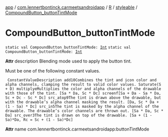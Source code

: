 [app](../../../index.md) / [com.lennertbontinck.carmeetsandroidapp](../../index.md) / [R](../index.md) / [styleable](index.md) / [CompoundButton_buttonTintMode](./-compound-button_button-tint-mode.md)

# CompoundButton_buttonTintMode

`static val CompoundButton_buttonTintMode: `[`Int`](https://kotlinlang.org/api/latest/jvm/stdlib/kotlin/-int/index.html)
`static val CompoundButton_buttonTintMode: `[`Int`](https://kotlinlang.org/api/latest/jvm/stdlib/kotlin/-int/index.html)

**Attr**
description Blending mode used to apply the button tint.

Must be one of the following constant values.

     ConstantValueDescription add10Combines the tint and icon color and alpha channels, clamping the result to valid color values. Saturate(S + D) multiplyeMultiplies the color and alpha channels of the drawable with those of the tint. [Sa * Da, Sc * Dc] screenf[Sa + Da - Sa * Da, Sc + Dc - Sc * Dc] src_atop9The tint is drawn above the drawable, but with the drawable’s alpha channel masking the result. [Da, Sc * Da + (1 - Sa) * Dc] src_in5The tint is masked by the alpha channel of the drawable. The drawable’s color channels are thrown out. [Sa * Da, Sc * Da] src_over3The tint is drawn on top of the drawable. [Sa + (1 - Sa)*Da, Rc = Sc + (1 - Sa)*Dc]

**Attr**
name com.lennertbontinck.carmeetsandroidapp:buttonTintMode

